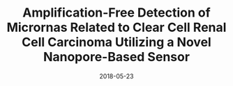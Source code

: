 ---
title: "Amplification-Free Detection of Micrornas Related to Clear Cell Renal Cell Carcinoma Utilizing a Novel Nanopore-Based Sensor"
collection: publications
permalink: /publication/8 2018-Biophysical Journal-miRNA
date: 2018-05-23
venue: 'Biophysical Journal'
paperurl: '/files/pdf/research/paper8.pdf'
link: 'https://www.cell.com/biophysj/fulltext/S0006-3495(17)34937-8'
citation: 'Zhang, Y., Rana, A., Czyzyk-Krzesk, M.F. and Esfandiari, L., 2018. Biophysical Journal, 114(3), p.687a.'
---